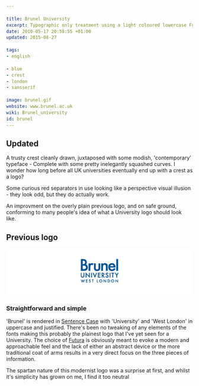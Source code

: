 ```yaml
---

title: Brunel University
excerpt: Typographic only treatment using a light coloured lowercase Futura to state the name as the most important element.
date: 2010-05-17 20:58:55 +01:00
updated: 2015-08-27

tags:
- english

- blue
- crest
- london
- sansserif

image: brunel.gif
website: www.brunel.ac.uk
wiki: Brunel_university
id: brunel
---
```


## Updated

A trusty crest cleanly drawn, juxtaposed with some modish, 'contemporary' typeface - Complete with some pretty inelegantly squashed curves. I wonder how long before all UK universities eventually end up with a crest as a logo?

Some curious red separators in use looking like a perspective visual illusion - they look odd, but they do actually work.

An improvment on the overly plain previous logo, and on safe ground, conforming to many people's idea of what a University logo should look like.

## Previous logo

![](/images/logospotter/brunel-old.gif)

### Straightforward and simple

'Brunel' is rendered in [Sentence Case](http://en.wikipedia.org/wiki/Sentence_case) with 'University' and 'West London' in uppercase and justified. There's been no tweaking of any elements of the fonts making this probably the plainest logo that I've yet seen for a University. The choice of [Futura](http://en.wikipedia.org/wiki/Futura_(typeface)) is obviously meant to evoke a modern and approachable feel and the lack of either an abstract device or the more traditional coat of arms results in a very direct focus on the three pieces of information.

The spartan nature of this modernist logo was a surprise at first, and whilst it's simplicity has grown on me, I find it too neutral
